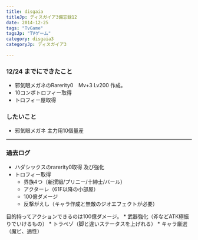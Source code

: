 ```yaml
---
title: disgaia
titleJp: ディスガイア3備忘録12
date: 2014-12-25
tags: "TvGame"
tagsJp: "TVゲーム"
category: disgaia3
categoryJp: ディスガイア3

---
```


### 12/24 までにできたこと

* 邪気眼メガネのRarerity0　Mv+3 Lv200 作成。
* 10コンボトロフィー取得
* トロフィー屋取得


### したいこと

* 邪気眼メガネ 主力用10個量産


----

### 過去ログ

* ハダシックスのrarerity0取得 及び強化
* トロフィー取得
	* 界族4つ（新撰組/プリニー/十紳士/バール）
	* アクターレ（61F以降の小部屋）
	* 100億ダメージ
	* 反撃がえし（キャラ作成と無敵のジオエフェクトが必要）

目的持ってアクションできるのは100億ダメージ。
	* 武器強化（斧などATK極振りでいけるもの）
	* トラペゾ（脚と違いステータスを上げれる）
	* キャラ厳選（魔ビ、適性）

